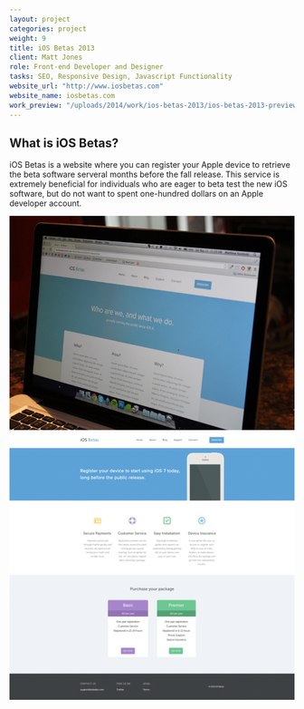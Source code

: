 ```yaml
---
layout: project
categories: project
weight: 9
title: iOS Betas 2013
client: Matt Jones
role: Front-end Developer and Designer
tasks: SEO, Responsive Design, Javascript Functionality
website_url: "http://www.iosbetas.com"
website_name: iosbetas.com
work_preview: "/uploads/2014/work/ios-betas-2013/ios-betas-2013-preview.png"
---
```


## What is iOS Betas?

iOS Betas is a website where you can register your Apple device to retrieve the beta software serveral months before the fall release.  This service is extremely beneficial for individuals who are eager to beta test the new iOS software, but do not want to spent one-hundred dollars on an Apple developer account. 

![](/uploads/2014/work/ios-betas-2013/ios-betas-2013-about-preview.png)
![](/uploads/2014/work/ios-betas-2013/ios-betas-2013-real-pixels.png)

